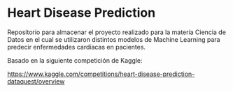 # Heart Disease Prediction
Repositorio para almacenar el proyecto realizado para la materia Ciencia de Datos en el cual se utilizaron distintos modelos de Machine Learning para predecir enfermedades cardíacas en pacientes.

Basado en la siguiente competición de Kaggle:

https://www.kaggle.com/competitions/heart-disease-prediction-dataquest/overview
